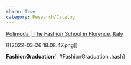 ```yaml
---
share: True
category: Research/Catalog
---
```

[Polimoda | The Fashion School in Florence, Italy](https://www.polimoda.com/)

![[2022-03-26 18.08.47.png]]

**FashionGraduation**{: #FashionGraduation .hash}  
